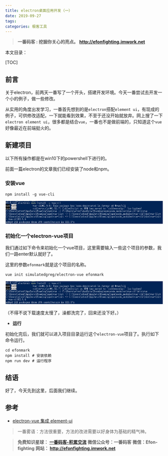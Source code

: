 ```yaml
---
title: electron桌面应用开发（一）
date: 2019-09-27
tags: 
categories: 极客工具
---
```


> **一番码客 : 挖掘你关心的亮点。**
> **http://efonfighting.imwork.net**

本文目录：

[TOC]

## 前言

关于electron，前两天一番写了一个开头，搭建开发环境。今天一番尝试去开发一个小的例子，做一些修改。

从实用的角度出发学习，一番首先想到的是`electron`搭配`element ui`，有现成的例子，可供修改适配，一下就能看到效果，不至于还没开始就放弃。网上搜了一下`electron element ui`，很多都是结合`vue`，一番也不是做前端的，只知道这个`vue`好像最近在前端挺火的。

## 新建项目

以下所有操作都是在win10下的powershell下进行的。

前面一篇electron的文章我们已经安装了node和npm。

### 安装vue

```shell
npm install -g vue-cli
```

![1569685033632](2019-09-27-electron桌面应用开发（一）\electron01.png)

### 初始化一个electron-vue项目

我们通过如下命令来初始化一个vue项目，这里需要输入一些这个项目的参数，我们一路enter默认就好了。

这里的参数`efonmark`就是这个项目的名称。

```shell
vue init simulatedgreg/electron-vue efonmark
```

![1569679158628](2019-09-27-electron桌面应用开发（一）\electron01.png)

（不得不说下载速度太慢了，澡都洗完了，回来还没下好。）

* **运行**

初始化完后，我们就可以进入项目目录运行这个`electron-vue`项目了。执行如下命令运行。

```shell
cd efonmark
npm install # 安装依赖
npm run dev # 运行程序
```

## 结语

好了，今天先到这里，后面我们继续。



## 参考

* [electron-vue 集成 element-ui](https://blog.csdn.net/ucmir183/article/details/89277492)



> 一番雾语：方法很重要，方法的改进需要以好身体为基础的精气神。



> **免费知识星球： [一番码客-积累交流]([wwww](https://t.zsxq.com/NRVBURr))**
> **微信公众号：一番码客**
> **微信：Efon-fighting**
> **网站： http://efonfighting.imwork.net**